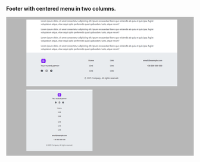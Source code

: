 **Footer with centered menu in two columns.**


<img src="screenshot.png" alt="webkit-pro" style="width: 800px;">
